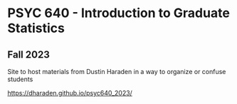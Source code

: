 # PSYC 640 - Introduction to Graduate Statistics
## Fall 2023

Site to host materials from Dustin Haraden in a way to organize or confuse students 

https://dharaden.github.io/psyc640_2023/ 
